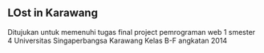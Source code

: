 LOst in Karawang
-------------
Ditujukan untuk memenuhi tugas final project pemrograman web 1 smester 4 Universitas Singaperbangsa Karawang
Kelas B-F angkatan 2014
